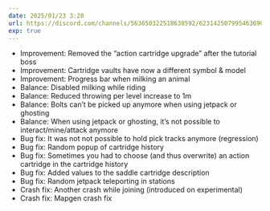 ```yaml
---
date: 2025/01/23 3:20
url: https://discord.com/channels/563650322518638592/623142507995463690/1331689864080527515
exp: true
---
```

- Improvement: Removed the “action cartridge upgrade” after the tutorial boss
- Improvement: Cartridge vaults have now a different symbol & model
- Improvement: Progress bar when milking an animal
- Balance: Disabled milking while riding
- Balance: Reduced throwing per level increase to 1m
- Balance: Bolts can’t be picked up anymore when using jetpack or ghosting
- Balance: When using jetpack or ghosting, it’s not possible to interact/mine/attack anymore
- Bug fix: It was not not possible to hold pick tracks anymore (regression)
- Bug fix: Random popup of cartridge history
- Bug fix: Sometimes you had to choose (and thus overwrite) an action cartridge in the cartridge history
- Bug fix: Added values to the saddle cartridge description
- Bug fix: Random jetpack teleporting in stations
- Crash fix: Another crash while joining (introduced on experimental)
- Crash fix: Mapgen crash fix
